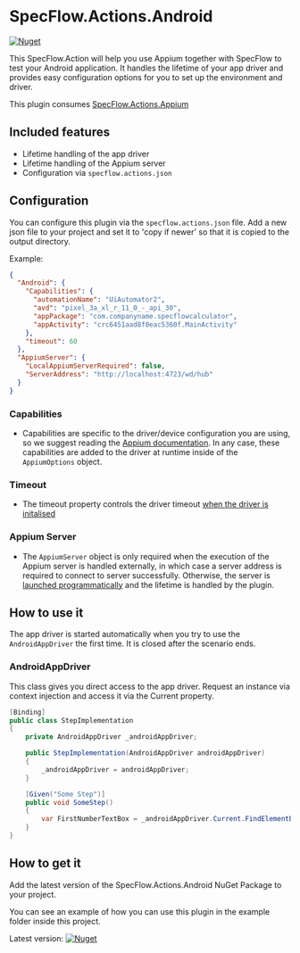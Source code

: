 # SpecFlow.Actions.Android

[![Nuget](https://img.shields.io/nuget/v/SpecFlow.Actions.Android)](https://www.nuget.org/packages/SpecFlow.Actions.Android/)

This SpecFlow.Action will help you use Appium together with SpecFlow to test your Android application. It handles the lifetime of your app driver and provides easy configuration options for you to set up the environment and driver.

This plugin consumes [SpecFlow.Actions.Appium](https://github.com/SpecFlowOSS/SpecFlow.Actions/tree/main/Plugins/SpecFlow.Actions.Appium)

## Included features

- Lifetime handling of the app driver
- Lifetime handling of the Appium server
- Configuration via ```specflow.actions.json```

## Configuration

You can configure this plugin via the ```specflow.actions.json``` file. Add a new json file to your project and set it to 'copy if newer' so that it is copied to the output directory.

Example:

```json
{
  "Android": {
    "Capabilities": {
      "automationName": "UiAutomator2",
      "avd": "pixel_3a_xl_r_11_0_-_api_30",
      "appPackage": "com.companyname.specflowcalculator",
      "appActivity": "crc6451aad8f0eac5360f.MainActivity"
    },
    "timeout": 60
  },
  "AppiumServer": {
    "LocalAppiumServerRequired": false,
    "ServerAddress": "http://localhost:4723/wd/hub"
  }
}
```

### Capabilities

- Capabilities are specific to the driver/device configuration you are using, so we suggest reading the [Appium documentation](https://appium.io/docs/en/writing-running-appium/caps/). In any case, these capabilities are added to the driver at runtime inside of the ```AppiumOptions``` object.

### Timeout

- The timeout property controls the driver timeout [when the driver is initalised](https://github.com/SpecFlowOSS/SpecFlow.Actions/blob/baaa372693b2d79f71e435bc1ca524f82484235f/Plugins/SpecFlow.Actions.Appium/SpecFlow.Actions.Appium/Driver/DriverFactory.cs)

### Appium Server

- The ```AppiumServer``` object is only required when the execution of the Appium server is handled externally, in which case a server address is required to connect to server successfully. Otherwise, the server is [launched programmatically](https://github.com/SpecFlowOSS/SpecFlow.Actions/blob/main/Plugins/SpecFlow.Actions.Android/SpecFlow.Actions.Android/AndroidRuntimePlugin.cs) and the lifetime is handled by the plugin.

## How to use it

The app driver is started automatically when you try to use the ```AndroidAppDriver``` the first time.
It is closed after the scenario ends.

### AndroidAppDriver

This class gives you direct access to the app driver. Request an instance via context injection and access it via the Current property.

```c#
[Binding]
public class StepImplementation
{
    private AndroidAppDriver _androidAppDriver;

    public StepImplementation(AndroidAppDriver androidAppDriver)
    {
        _androidAppDriver = androidAppDriver;
    }

    [Given("Some Step")]
    public void SomeStep()
    {
        var FirstNumberTextBox = _androidAppDriver.Current.FindElementById("[some id]");
    }
}
```

## How to get it

Add the latest version of the SpecFlow.Actions.Android NuGet Package to your project.

You can see an example of how you can use this plugin in the example folder inside this project.

Latest version: [![Nuget](https://img.shields.io/nuget/v/SpecFlow.Actions.Android)](https://www.nuget.org/packages/SpecFlow.Actions.Android/)